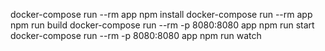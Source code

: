 docker-compose run --rm app npm install
docker-compose run --rm app npm run build
docker-compose run --rm -p 8080:8080 app npm run start
docker-compose run --rm -p 8080:8080 app npm run watch
